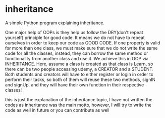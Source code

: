 # inheritance
A simple Python program explaining inheritance.

One major help of OOPs is they help us follow the DRY(don't repeat yourself) principle for good code.
It means we do not have to repeat ourselves in order to keep our code as GOOD CODE.
If one property is valid for more than one class, we must make sure that we do not write the same code for all the classes,
instead, they can borrow the same method or functionality from another class and use it.
We achieve this in OOP via INHERITANCE.
Here, assume a class is created as that class is Learn, so there can be two people accessing udemy,
a CREATOR and a STUDENT. Both students and creators will have to either register or login in order to perform their tasks, 
so both of them will reuse these two methods, signIN and signUp. and they will have their own function in their respective
classes!

this is just the explanation of the inheritance topic, I have not written the codes as inheritance was the main motto,
however, I will try to write the code as well in future or you can contribute as well
